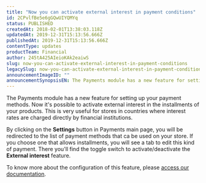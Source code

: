 ```yaml
---
title: "Now you can activate external interest in payment conditions"
id: 2CPvlfBe5e6gGQwUIYQMYq
status: PUBLISHED
createdAt: 2018-02-01T13:38:03.118Z
updatedAt: 2019-12-31T15:13:56.666Z
publishedAt: 2019-12-31T15:13:56.666Z
contentType: updates
productTeam: Financial
author: 245tA425AIeioKAk2eaiwS
slug: now-you-can-activate-external-interest-in-payment-conditions
legacySlug: now-you-can-activate-external-interest-in-payment-conditions
announcementImageID: ""
announcementSynopsisEN: The Payments module has a new feature for setting up your payment methods.
---
```


The Payments module has a new feature for setting up your payment methods. Now it's possible to activate external interest in the installments of your products. This is very useful for stores in countries where interest rates are charged directly by financial institutions.

By clicking on the __Settings__ button in Payments main page, you will be redirected to the list of payment methods that ca be used on your store. If you choose one that allows installments, you will see a tab to edit this kind of payment. There you'll find the toggle switch to activate/deactivate the __External interest__ feature.

To know more about the configuration of this feature, please [access our documentation](/en/tutorial/how-to-configure-payment-conditions#external-interest).
